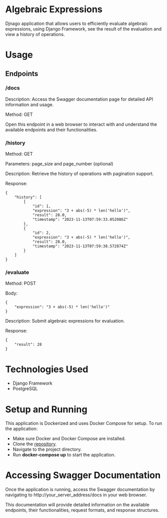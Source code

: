 # Algebraic Expressions

Djnago application that allows users to efficiently evaluate algebraic expressions, using Django Framework, see the result of the evaluation and view a history of operations.

# Usage
## Endpoints

### /docs
Description: Access the Swagger documentation page for detailed API information and usage.

Method: GET

Open this endpoint in a web browser to interact with and understand the available endpoints and their functionalities.


### /history
Method: GET

Parameters: page_size and page_number (optional)

Description: Retrieve the history of operations with pagination support.

Response:
```
{
    "history": [
        {
            "id": 1,
            "expression": "3 + abs(-5) * len('hello')",
            "result": 28.0,
            "timestamp": "2023-11-13T07:59:33.052086Z"
        },
        {
            "id": 2,
            "expression": "3 + abs(-5) * len('hello')",
            "result": 28.0,
            "timestamp": "2023-11-13T07:59:38.572874Z"
        }
    ]
}
```


### /evaluate
Method: POST

Body: 
```
{
    "expression": "3 + abs(-5) * len('hello')"
}
```

Description: Submit algebraic expressions for evaluation.

Response:
```
{
    "result": 28
}
```


# Technologies Used
- Django Framework
- PostgreSQL


# Setup and Running
This application is Dockerized and uses Docker Compose for setup. To run the application:

- Make sure Docker and Docker Compose are installed.
- Clone the [repository](https://github.com/MelqonyanG/ritual-app.git).
- Navigate to the project directory.
- Run **docker-compose up** to start the application.

# Accessing Swagger Documentation
Once the application is running, access the Swagger documentation by navigating to http://your_server_address/docs in your web browser.

This documentation will provide detailed information on the available endpoints, their functionalities, request formats, and response structures.

